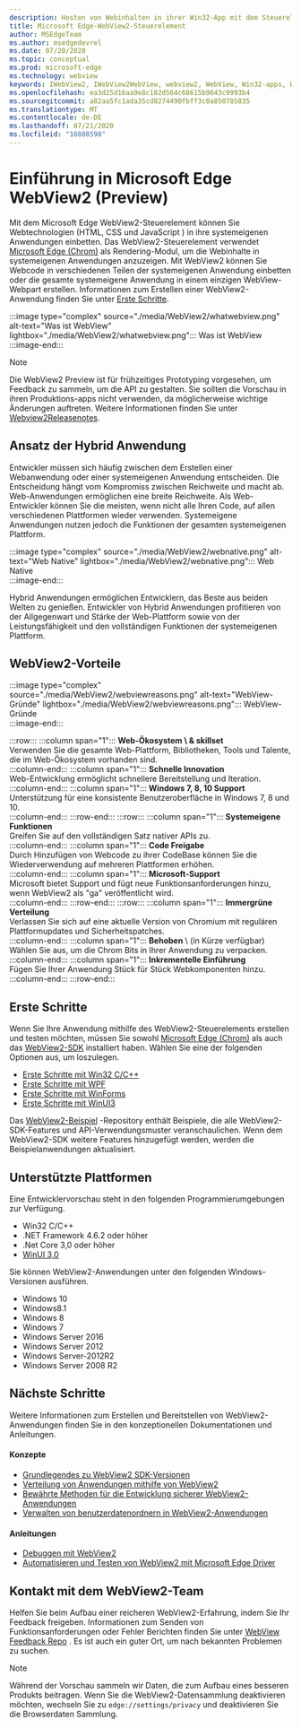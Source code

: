 ```yaml
---
description: Hosten von Webinhalten in ihrer Win32-App mit dem Steuerelement "Microsoft Edge WebView 2"
title: Microsoft Edge-WebView2-Steuerelement
author: MSEdgeTeam
ms.author: msedgedevrel
ms.date: 07/20/2020
ms.topic: conceptual
ms.prod: microsoft-edge
ms.technology: webview
keywords: IWebView2, IWebView2WebView, webview2, WebView, Win32-apps, Win32, Edge, ICoreWebView2, CoreWebView2, ICoreWebView2Host, Browser-Steuerelement, Edge-HTML, Windows Forms, WinForms, WPF, .net
ms.openlocfilehash: ea3d25d16aa9e8c182d564c68615b9643c9993b4
ms.sourcegitcommit: a82aa5fc1ada35cd8274490fbff3c0a850785835
ms.translationtype: MT
ms.contentlocale: de-DE
ms.lasthandoff: 07/21/2020
ms.locfileid: "10888598"
---
```

# Einführung in Microsoft Edge WebView2 (Preview)  

Mit dem Microsoft Edge WebView2-Steuerelement können Sie Webtechnologien (HTML, CSS und JavaScript \) in ihre systemeigenen Anwendungen einbetten.  Das WebView2-Steuerelement verwendet [Microsoft Edge (Chrom)][MicrosoftedgeinsiderMain] als Rendering-Modul, um die Webinhalte in systemeigenen Anwendungen anzuzeigen.  Mit WebView2 können Sie Webcode in verschiedenen Teilen der systemeigenen Anwendung einbetten oder die gesamte systemeigene Anwendung in einem einzigen WebView-Webpart erstellen.  Informationen zum Erstellen einer WebView2-Anwendung finden Sie unter [Erste Schritte](#getting-started).  

:::image type="complex" source="./media/WebView2/whatwebview.png" alt-text="Was ist WebView" lightbox="./media/WebView2/whatwebview.png":::
   Was ist WebView  
:::image-end:::  

> [!NOTE]
> Die WebView2 Preview ist für frühzeitiges Prototyping vorgesehen, um Feedback zu sammeln, um die API zu gestalten.  Sie sollten die Vorschau in ihren Produktions-apps nicht verwenden, da möglicherweise wichtige Änderungen auftreten.  Weitere Informationen finden Sie unter [Webview2Releasenotes].  

## Ansatz der Hybrid Anwendung  

Entwickler müssen sich häufig zwischen dem Erstellen einer Webanwendung oder einer systemeigenen Anwendung entscheiden.  Die Entscheidung hängt vom Kompromiss zwischen Reichweite und macht ab.  Web-Anwendungen ermöglichen eine breite Reichweite.  Als Web-Entwickler können Sie die meisten, wenn nicht alle Ihren Code, auf allen verschiedenen Plattformen wieder verwenden.  Systemeigene Anwendungen nutzen jedoch die Funktionen der gesamten systemeigenen Plattform.  

:::image type="complex" source="./media/WebView2/webnative.png" alt-text="Web Native" lightbox="./media/WebView2/webnative.png":::
   Web Native  
:::image-end:::  

Hybrid Anwendungen ermöglichen Entwicklern, das Beste aus beiden Welten zu genießen.  Entwickler von Hybrid Anwendungen profitieren von der Allgegenwart und Stärke der Web-Plattform sowie von der Leistungsfähigkeit und den vollständigen Funktionen der systemeigenen Plattform.  

## WebView2-Vorteile   

:::image type="complex" source="./media/WebView2/webviewreasons.png" alt-text="WebView-Gründe" lightbox="./media/WebView2/webviewreasons.png":::
   WebView-Gründe  
:::image-end:::  

:::row:::
   :::column span="1":::
      **Web-Ökosystem \ & skillset**  
      Verwenden Sie die gesamte Web-Plattform, Bibliotheken, Tools und Talente, die im Web-Ökosystem vorhanden sind.  
   :::column-end:::
   :::column span="1":::
      **Schnelle Innovation**  
      Web-Entwicklung ermöglicht schnellere Bereitstellung und Iteration.  
   :::column-end:::
   :::column span="1":::
      **Windows 7, 8, 10 Support**  
      Unterstützung für eine konsistente Benutzeroberfläche in Windows 7, 8 und 10.  
   :::column-end:::
:::row-end:::
:::row:::
   :::column span="1":::
      **Systemeigene Funktionen**  
      Greifen Sie auf den vollständigen Satz nativer APIs zu.  
   :::column-end:::
   :::column span="1":::
      **Code Freigabe**  
      Durch Hinzufügen von Webcode zu ihrer CodeBase können Sie die Wiederverwendung auf mehreren Plattformen erhöhen.  
   :::column-end:::
   :::column span="1":::
      **Microsoft-Support**  
      Microsoft bietet Support und fügt neue Funktionsanforderungen hinzu, wenn WebView2 als "ga" veröffentlicht wird.  
   :::column-end:::
:::row-end:::
:::row:::
   :::column span="1":::
      **Immergrüne Verteilung**  
      Verlassen Sie sich auf eine aktuelle Version von Chromium mit regulären Plattformupdates und Sicherheitspatches.  
   :::column-end:::
   :::column span="1":::
      **Behoben** \ (in Kürze verfügbar)  
      Wählen Sie aus, um die Chrom Bits in Ihrer Anwendung zu verpacken.  
   :::column-end:::
   :::column span="1":::
      **Inkrementelle Einführung**  
      Fügen Sie Ihrer Anwendung Stück für Stück Webkomponenten hinzu.  
   :::column-end:::
:::row-end:::

## Erste Schritte  

Wenn Sie Ihre Anwendung mithilfe des WebView2-Steuerelements erstellen und testen möchten, müssen Sie sowohl [Microsoft Edge (Chrom)][MicrosoftedgeinsiderDownload] als auch das [WebView2-SDK][NugetPackagesMicrosoftWebWebView2] installiert haben.  Wählen Sie eine der folgenden Optionen aus, um loszulegen.  

*   [Erste Schritte mit Win32 C/C++][Webview2GettingstartedWin32]  
*   [Erste Schritte mit WPF][Webview2GettingstartedWpf]  
*   [Erste Schritte mit WinForms][Webview2GettingstartedWinforms]  
*   [Erste Schritte mit WinUI3][Webview2GettingstartedWinui]  

Das [WebView2-Beispiel][GithubMicrosoftedgeWebview2samples] -Repository enthält Beispiele, die alle WebView2-SDK-Features und API-Verwendungsmuster veranschaulichen.  Wenn dem WebView2-SDK weitere Features hinzugefügt werden, werden die Beispielanwendungen aktualisiert.  

## Unterstützte Plattformen  

Eine Entwicklervorschau steht in den folgenden Programmierumgebungen zur Verfügung.  

*   Win32 C/C++  
*   .NET Framework 4.6.2 oder höher  
*   .Net Core 3,0 oder höher  
*   [WinUI 3,0][UwpToolkitsWinui3]  

Sie können WebView2-Anwendungen unter den folgenden Windows-Versionen ausführen.  

*   Windows 10  
*   Windows8.1  
*   Windows 8  
*   Windows 7  
*   Windows Server 2016  
*   Windows Server 2012  
*   Windows Server-2012R2  
*   Windows Server 2008 R2  

## Nächste Schritte  

Weitere Informationen zum Erstellen und Bereitstellen von WebView2-Anwendungen finden Sie in den konzeptionellen Dokumentationen und Anleitungen.  

#### Konzepte  

*   [Grundlegendes zu WebView2 SDK-Versionen][Webview2ConceptsVersioning]
*   [Verteilung von Anwendungen mithilfe von WebView2][Webview2ConceptsDistribution]  
*   [Bewährte Methoden für die Entwicklung sicherer WebView2-Anwendungen][Webview2ConceptsSecurity]
*   [Verwalten von benutzerdatenordnern in WebView2-Anwendungen][Webview2ConceptsUserdatafolder]
 
#### Anleitungen  

*   [Debuggen mit WebView2][Webview2HowtoDebug]  
*   [Automatisieren und Testen von WebView2 mit Microsoft Edge Driver][Webview2HowtoWebdriver]  

## Kontakt mit dem WebView2-Team  

Helfen Sie beim Aufbau einer reicheren WebView2-Erfahrung, indem Sie Ihr Feedback freigeben.  Informationen zum Senden von Funktionsanforderungen oder Fehler Berichten finden Sie unter [WebView Feedback Repo][GithubMicrosoftedgeWebviewfeddback] .  Es ist auch ein guter Ort, um nach bekannten Problemen zu suchen.  

> [!NOTE]
> Während der Vorschau sammeln wir Daten, die zum Aufbau eines besseren Produkts beitragen.  Wenn Sie die WebView2-Datensammlung deaktivieren möchten, wechseln Sie zu `edge://settings/privacy` und deaktivieren Sie die Browserdaten Sammlung.  

<!-- links -->  

[Webview2ConceptsDistribution]: ./concepts/distribution.md "Verteilung von Anwendungen mit WebView2 | Microsoft docs"  
[Webview2ConceptsSecurity]: ./concepts/security.md "Bewährte Methoden für die Entwicklung sicherer WebView2-Anwendungen | Microsoft docs"  
[Webview2ConceptsUserdatafolder]: ./concepts/userdatafolder.md "Verwalten des Benutzerdatenordners | Microsoft docs"  
[Webview2ConceptsVersioning]: ./concepts/versioning.md "Grundlegendes zu WebView2 SDK-Versionen | Microsoft docs"  
[Webview2GettingstartedWin32]: ./gettingstarted/win32.md "Erste Schritte mit WebView2 (Developer Preview) | Microsoft docs"   
[Webview2GettingstartedWinforms]: ./gettingstarted/winforms.md "Erste Schritte mit WebView2 in Windows Forms-Apps (Preview) | Microsoft docs"  
[Webview2GettingstartedWinui]: ./gettingstarted/winui.md "Erste Schritte mit WebView2 in WinUI3 (Preview) | Microsoft docs"  
[Webview2GettingstartedWpf]: ./gettingstarted/wpf.md "Erste Schritte mit WebView2 in WPF (Preview) | Microsoft docs"  
[Webview2HowtoDebug]: ./howto/debug.md "Debuggen mit WebView2 | Microsoft docs"  
[Webview2HowtoWebdriver]: ./howto/webdriver.md "Automatisieren und Testen von WebView2 mit Microsoft Edge Driver | Microsoft docs"  
[Webview2Releasenotes]: ./releasenotes.md "Anmerkungen zu dieser Version von Webview2Releasenotes für WebView2 SDK | Microsoft docs"  

[UwpToolkitsWinui3]: ./gettingstarted/winui.md "Windows-UI-Bibliothek 3 Preview 2 (Juli 2020) | Microsoft docs"  

[GithubMicrosoftedgeWebview2samples]: https://github.com/MicrosoftEdge/WebView2Samples "WebView2-Beispiele-MicrosoftEdge/WebView2Samples | GitHub"  
[GithubMicrosoftedgeWebviewfeddback]: https://github.com/MicrosoftEdge/WebViewFeedback "WebView-Feedback-MicrosoftEdge/WebViewFeedback | GitHub" 

[MicrosoftedgeinsiderMain]: https://www.microsoftedgeinsider.com "Microsoft Edge-Insider"  
[MicrosoftedgeinsiderDownload]: https://www.microsoftedgeinsider.com/download "Microsoft Edge Insider herunterladen"  

[NugetPackagesMicrosoftWebWebView2]: https://www.nuget.org/packages/Microsoft.Web.WebView2 "Microsoft. Web. WebView2 | NuGet-Katalog"  
